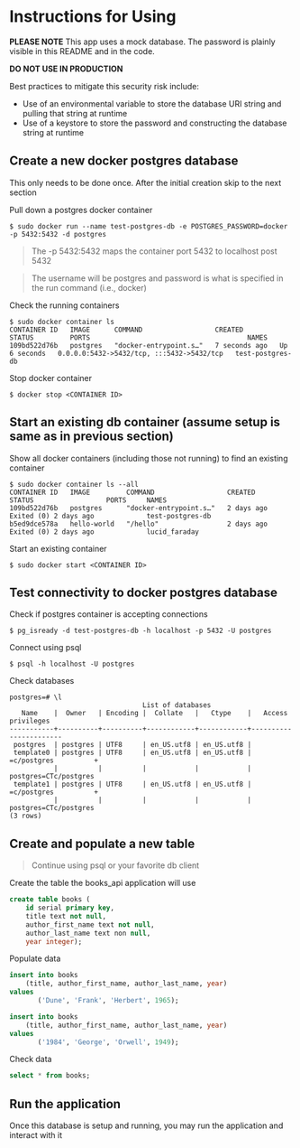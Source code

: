 # Instructions for Using
**PLEASE NOTE** This app uses a mock database. The password is plainly visible in this README and in the code. 

**DO NOT USE IN PRODUCTION** 

Best practices to mitigate this security risk include:
- Use of an environmental variable to store the database URI string and pulling that string at runtime
- Use of a keystore to store the password and constructing the database string at runtime 

## Create a new docker postgres database
This only needs to be done once. After the initial creation skip to the next section

Pull down a postgres docker container
```console
$ sudo docker run --name test-postgres-db -e POSTGRES_PASSWORD=docker -p 5432:5432 -d postgres
```

> The -p 5432:5432 maps the container port 5432 to localhost post 5432

> The username will be postgres and password is what is specified in the run command (i.e., docker)

Check the running containers
```console
$ sudo docker container ls
CONTAINER ID   IMAGE      COMMAND                  CREATED         STATUS         PORTS                                       NAMES
109bd522d76b   postgres   "docker-entrypoint.s…"   7 seconds ago   Up 6 seconds   0.0.0.0:5432->5432/tcp, :::5432->5432/tcp   test-postgres-db
```

Stop docker container
```console
$ docker stop <CONTAINER ID>
```

## Start an existing db container (assume setup is same as in previous section)

Show all docker containers (including those not running) to find an existing container
```console
$ sudo docker container ls --all
CONTAINER ID   IMAGE         COMMAND                  CREATED      STATUS                  PORTS     NAMES
109bd522d76b   postgres      "docker-entrypoint.s…"   2 days ago   Exited (0) 2 days ago             test-postgres-db
b5ed9dce578a   hello-world   "/hello"                 2 days ago   Exited (0) 2 days ago             lucid_faraday
```

Start an existing container
```console
$ sudo docker start <CONTAINER ID>
```

## Test connectivity to docker postgres database

Check if postgres container is accepting connections
```console
$ pg_isready -d test-postgres-db -h localhost -p 5432 -U postgres
```

Connect using psql
```console
$ psql -h localhost -U postgres
```

Check databases
```console
postgres=# \l
                                 List of databases
   Name    |  Owner   | Encoding |  Collate   |   Ctype    |   Access privileges   
-----------+----------+----------+------------+------------+-----------------------
 postgres  | postgres | UTF8     | en_US.utf8 | en_US.utf8 | 
 template0 | postgres | UTF8     | en_US.utf8 | en_US.utf8 | =c/postgres          +
           |          |          |            |            | postgres=CTc/postgres
 template1 | postgres | UTF8     | en_US.utf8 | en_US.utf8 | =c/postgres          +
           |          |          |            |            | postgres=CTc/postgres
(3 rows)
```

## Create and populate a new table
> Continue using psql or your favorite db client

Create the table the books_api application will use

```sql
create table books (
    id serial primary key, 
    title text not null, 
    author_first_name text not null, 
    author_last_name text non null, 
    year integer);
```

Populate data
```sql
insert into books
    (title, author_first_name, author_last_name, year)
values
       ('Dune', 'Frank', 'Herbert', 1965);

insert into books
    (title, author_first_name, author_last_name, year)
values
       ('1984', 'George', 'Orwell', 1949);
```

Check data
```sql
select * from books;
```

## Run the application
Once this database is setup and running, you may run the application and 
interact with it





